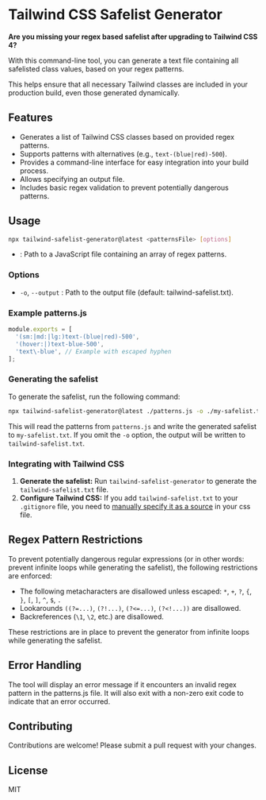# Tailwind CSS Safelist Generator

**Are you missing your regex based safelist after upgrading to Tailwind CSS 4?**

With this command-line tool, you can generate a text file containing all safelisted class values, based on your regex patterns.

This helps ensure that all necessary Tailwind classes are included in your production build, even those generated dynamically.

## Features

*   Generates a list of Tailwind CSS classes based on provided regex patterns.
*   Supports patterns with alternatives (e.g., `text-(blue|red)-500`).
*   Provides a command-line interface for easy integration into your build process.
*   Allows specifying an output file.
*   Includes basic regex validation to prevent potentially dangerous patterns.

## Usage

```bash
npx tailwind-safelist-generator@latest <patternsFile> [options]
```

- <patternsFile>: Path to a JavaScript file containing an array of regex patterns.

### Options
- `-o`, `--output` <outputFile>: Path to the output file (default: tailwind-safelist.txt).
  
### Example patterns.js

```js
module.exports = [
  '(sm:|md:|lg:)text-(blue|red)-500',
  '(hover:|)text-blue-500',
  'text\-blue', // Example with escaped hyphen
];
```

### Generating the safelist

To generate the safelist, run the following command:

```bash
npx tailwind-safelist-generator@latest ./patterns.js -o ./my-safelist.txt
```

This will read the patterns from `patterns.js` and write the generated safelist to `my-safelist.txt`. If you omit the `-o` option, the output will be written to `tailwind-safelist.txt`.

### Integrating with Tailwind CSS

1. **Generate the safelist:** Run `tailwind-safelist-generator` to generate the `tailwind-safelist.txt` file.
2. **Configure Tailwind CSS:** If you add `tailwind-safelist.txt` to your `.gitignore` file, you need to [manually specify it as a source](https://tailwindcss.com/docs/detecting-classes-in-source-files#explicitly-registering-sources) in your css file.

## Regex Pattern Restrictions

To prevent potentially dangerous regular expressions (or in other words: prevent infinite loops while generating the safelist), the following restrictions are enforced:

- The following metacharacters are disallowed unless escaped: `*`, `+`, `?`, `{`, `}`, `[`, `]`, `^`, `$`, `.`
- Lookarounds `((?=...)`, `(?!...)`, `(?<=...)`, `(?<!...))` are disallowed.
- Backreferences (`\1`, `\2`, etc.) are disallowed.

These restrictions are in place to prevent the generator from infinite loops while generating the safelist.

## Error Handling

The tool will display an error message if it encounters an invalid regex pattern in the patterns.js file. It will also exit with a non-zero exit code to indicate that an error occurred.

## Contributing
Contributions are welcome! Please submit a pull request with your changes.

## License
MIT